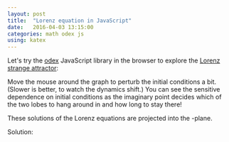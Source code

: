 ```yaml
---
layout: post
title:  "Lorenz equation in JavaScript"
date:   2016-04-03 13:15:00
categories: math odex js
using: katex
---
```


Let's try the [odex][odex] JavaScript library in the browser to
explore the [Lorenz strange attractor][lor]:

<div class="equation" data-expr="\displaystyle x' = \sigma(y-x)"></div>
<div class="equation" data-expr="\displaystyle y' = x(\rho-z)-y"></div>
<div class="equation" data-expr="\displaystyle z'=xy-\beta z"></div>

Move the mouse around the graph to perturb the initial conditions a
bit. (Slower is better, to watch the dynamics shift.)
You can see the sensitive dependence on initial conditions as
the imaginary point decides which of the two lobes to hang around in
and how long to stay there!

These solutions of the Lorenz equations are projected into the
<span class="equation" data-expr="yz"></span>-plane.

Solution:
<div id='graph1'></div>

<script src="/public/js/odex-demo-bundle.js"></script>
<script>
  var l = new odexdemo.Lorenz('graph1').draw();
</script>

[odex]: https://www.npmjs.com/package/odex
[lor]: https://en.wikipedia.org/wiki/Lorenz_system
